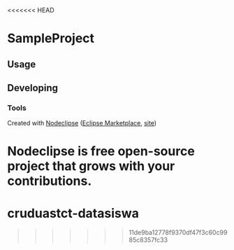 <<<<<<< HEAD


# SampleProject



## Usage



## Developing



### Tools

Created with [Nodeclipse](https://github.com/Nodeclipse/nodeclipse-1)
 ([Eclipse Marketplace](http://marketplace.eclipse.org/content/nodeclipse), [site](http://www.nodeclipse.org))   

Nodeclipse is free open-source project that grows with your contributions.
=======
# cruduastct-datasiswa
>>>>>>> 11de9ba12778f9370df47f3c60c9985c8357fc33
